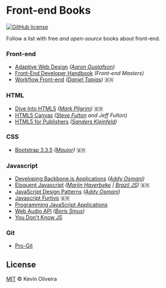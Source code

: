 # Front-end Books

[![GitHub license](https://img.shields.io/badge/license-MIT-blue.svg)](https://raw.githubusercontent.com/kvnol/frontend-books/master/LICENSE)

Follow a list with free _and open-source_ books about front-end.

### Front-end

- [Adaptive Web Design](https://adaptivewebdesign.info/1st-edition/) _([Aaron Gustafson](https://www.aaron-gustafson.com/))_
- [Front-End Developer Handbook](https://www.gitbook.com/book/frontendmasters/front-end-handbook-2017/) _(Front-end Masters)_
- [Workflow Front-end](https://www.gitbook.com/book/tapmorales/workflow-front-end/) _([Daniel Tapias](https://github.com/tapmorales))_ :brazil:

### HTML

- [Dive Into HTML5](https://diveintohtml5.com.br/) _([Mark Pilgrim](https://github.com/diveintomark))_ :brazil:
- [HTML5 Canvas](http://chimera.labs.oreilly.com/books/1234000001654/index.html) _([Steve Fulton](https://github.com/SteveFulton95) and Jeff Fulton)_
- [HTML5 for Publishers](http://chimera.labs.oreilly.com/books/1234000000770/index.html) _([Sanders Kleinfeld](https://twitter.com/sandersk))_

### CSS

- [Bootstrap 3.3.5](http://livrosdomaujor.com.br/bootstrap3/codigos.html) _([Maujor](http://maujor.com))_ :brazil:

### Javascript

- [Developing Backbone.js Applications](https://addyosmani.com/backbone-fundamentals/) _([Addy Osmani](http://twitter.com/addyosmani))_
- [Eloquent Javascript](http://braziljs.github.io/eloquente-javascript/) _([Marijn Haverbeke](https://github.com/marijnh) | [Brazil JS](https://github.com/braziljs))_ :brazil:
- [JavaScript Design Patterns](https://addyosmani.com/resources/essentialjsdesignpatterns/book/) _([Addy Osmani](http://twitter.com/addyosmani))_
- [Javascript Furtivo](https://leanpub.com/javascriptfurtivo) :brazil:
- [Programming JavaScript Applications](http://chimera.labs.oreilly.com/books/1234000000262/index.html)
- [Web Audio API](http://chimera.labs.oreilly.com/books/1234000001552/index.html) _([Boris Smus](http://smus.com/))_
- [You Don't Know JS](https://github.com/getify/You-Dont-Know-JS)

### Git

- [Pro-Git](https://leanpub.com/pro-git)

## License

[MIT](https://raw.githubusercontent.com/kvnol/frontend-books/master/LICENSE) © Kevin Oliveira
